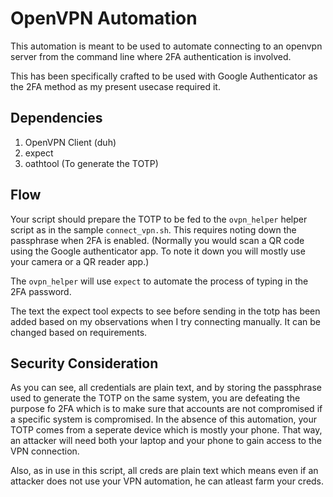# OpenVPN Automation

This automation is meant to be used to automate connecting to an openvpn server
from the command line where 2FA authentication is involved.

This has been specifically crafted to be used with Google Authenticator as the
2FA method as my present usecase required it.

## Dependencies

1. OpenVPN Client (duh)
2. expect
3. oathtool (To generate the TOTP)

## Flow

Your script should prepare the TOTP to be fed to the `ovpn_helper` helper script
as in the sample `connect_vpn.sh`.
This requires noting down the passphrase when 2FA is enabled. (Normally you
would scan a QR code using the Google authenticator app. To note it down you
will mostly use your camera or a QR reader app.)

The `ovpn_helper` will use `expect` to automate the process of typing in the
2FA password.

The text the expect tool expects to see before sending in the totp
has been added based on my observations when I try connecting manually.
It can be changed based on requirements.

## Security Consideration

As you can see, all credentials are plain text, and by storing the 
passphrase used to generate the TOTP on the same system, you are 
defeating the purpose fo 2FA which is to make sure that accounts are 
not compromised if a specific system is compromised. In the absence of 
this automation, your TOTP comes from a seperate device which is mostly 
your phone. That way, an attacker will need both your laptop and your 
phone to gain access to the VPN connection.

Also, as in use in this script, all creds are plain text which means even if an
attacker does not use your VPN automation, he can atleast farm your creds.
